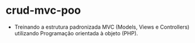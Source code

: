 # crud-mvc-poo

- Treinando a estrutura padronizada MVC (Models, Views e Controllers) utilizando Programação orientada à objeto (PHP).
